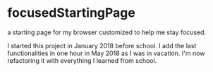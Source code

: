 # focusedStartingPage
a starting page for my browser customized to help me stay focused.

I started this project in January 2018 before school. I add the last functionalities in one hour in May 2018 as I was in vacation.
I'm now refactoring it with everything I learned from school. 


